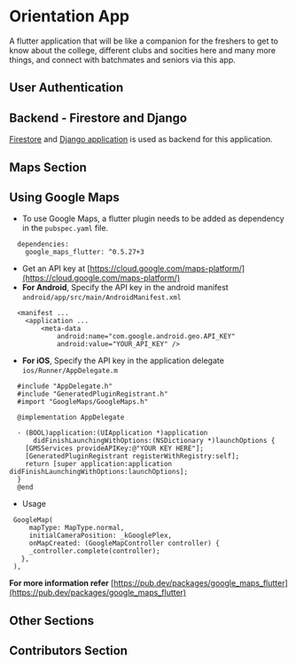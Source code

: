 # Orientation App
A flutter application that will be like a companion for the freshers to get to know about the college, different clubs and socities here and many more things, and connect with batchmates and seniors via this app.

## User Authentication

## Backend - Firestore and Django
[Firestore](https://firebase.google.com/products/firestore) and [Django application](https://github.com/spiderxm/Orientation_app_backend) is used as backend for this application.

## Maps Section

## Using Google Maps


- To use Google Maps, a flutter plugin needs to be added as dependency in the ```pubspec.yaml``` file.
```
  dependencies:
    google_maps_flutter: ^0.5.27+3
```
- Get an API key at [https://cloud.google.com/maps-platform/](https://cloud.google.com/maps-platform/)
- <b>For Android</b>, Specify the API key in the android manifest ```android/app/src/main/AndroidManifest.xml```
```
  <manifest ...
    <application ...
        <meta-data
            android:name="com.google.android.geo.API_KEY"
            android:value="YOUR_API_KEY" />
```            
- <b>For iOS</b>, Specify the API key in the application delegate ```ios/Runner/AppDelegate.m```
```
  #include "AppDelegate.h"  
  #include "GeneratedPluginRegistrant.h"
  #import "GoogleMaps/GoogleMaps.h"

  @implementation AppDelegate

  - (BOOL)application:(UIApplication *)application
      didFinishLaunchingWithOptions:(NSDictionary *)launchOptions {
    [GMSServices provideAPIKey:@"YOUR KEY HERE"];
    [GeneratedPluginRegistrant registerWithRegistry:self];
    return [super application:application didFinishLaunchingWithOptions:launchOptions];
  }
  @end
```
- Usage
```
 GoogleMap(
     mapType: MapType.normal,
     initialCameraPosition: _kGooglePlex,
     onMapCreated: (GoogleMapController controller) {
     _controller.complete(controller);
   },
 ),
```     

<strong>For more information refer</strong> [https://pub.dev/packages/google_maps_flutter](https://pub.dev/packages/google_maps_flutter)

## Other Sections

## Contributors Section
